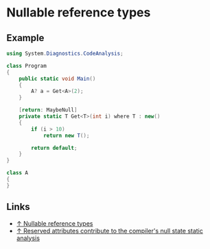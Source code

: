 # Nullable reference types

## Example

```csharp
using System.Diagnostics.CodeAnalysis;

class Program
{
    public static void Main()
    {
        A? a = Get<A>(2);
    }

    [return: MaybeNull]
    private static T Get<T>(int i) where T : new()
    {
        if (i > 10)
            return new T();

        return default;
    }
}

class A
{
}
```

## Links

* [↑ Nullable reference types](https://docs.microsoft.com/en-us/dotnet/csharp/nullable-references)
* [↑ Reserved attributes contribute to the compiler's null state static analysis](https://docs.microsoft.com/en-us/dotnet/csharp/language-reference/attributes/nullable-analysis)
